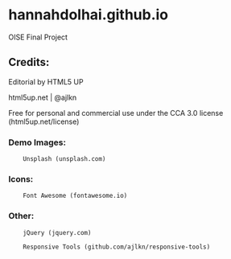 # hannahdolhai.github.io

OISE Final Project

## Credits:

Editorial by HTML5 UP

html5up.net | @ajlkn

Free for personal and commercial use under the CCA 3.0 license (html5up.net/license)

### Demo Images:

		Unsplash (unsplash.com)

### Icons:

		Font Awesome (fontawesome.io)

### Other:

		jQuery (jquery.com)

		Responsive Tools (github.com/ajlkn/responsive-tools)